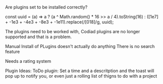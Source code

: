Are plugins set to be installed correctly?

const uuid = (a) => a ? (a ^ Math.random() * 16 >> a / 4).toString(16) : ([1e7] + -1e3 + -4e3 + -8e3 + -1e11).replace(/[018]/g, uuid);


The plugins need to be worked with, Codiad plugins are no longer supported and that is a problem.

Manual Install of PLugins doesn't actually do anything
There is no search feature

Needs a rating system

Plugin Ideas:
	ToDo plugin: Set a time and a descritption and the toast will pop up to notify you, or even just a rolling list of thigns to do with a project